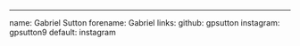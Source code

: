 ---
name: Gabriel Sutton
forename: Gabriel
links:
  github: gpsutton
  instagram: gpsutton9
  default: instagram